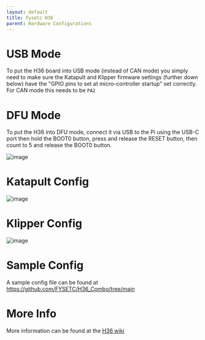 ```yaml
---
layout: default 
title: Fysetc H36
parent: Hardware Configurations
---
```



# USB Mode

To put the H36 board into USB mode (instead of CAN mode) you simply need to make sure the Katapult and Klipper firmware settings (further down below) have the 
"GPIO pins to set at micro-controller startup" set correctly. For CAN mode this needs to be `PA2`



# DFU Mode

To put the H36 into DFU mode, connect it via USB to the Pi using the USB-C port then hold the BOOT0 button, press and release the RESET button, then count to 5 and release the BOOT0 button.

![image](https://github.com/user-attachments/assets/a1a101a7-bfba-4d49-aaa6-bb22278ca1f3)




# Katapult Config

![image](https://github.com/user-attachments/assets/cb1d9e0b-1e78-492a-9dda-eb0f8ea8f967)



# Klipper Config

![image](https://github.com/user-attachments/assets/adc41c64-aac8-4cae-82d6-ad12fc3602f2)


# Sample Config

A sample config file can be found at [https://github.com/FYSETC/H36_Combo/tree/main
](https://github.com/FYSETC/H36_Combo/tree/main)

# More Info

More information can be found at the [H36 wiki](https://wiki.fysetc.com/H36_Combo/)
